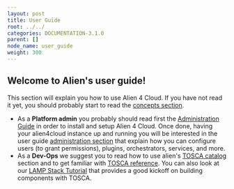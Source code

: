 ```yaml
---
layout: post
title: User Guide
root: ../../
categories: DOCUMENTATION-3.1.0
parent: []
node_name: user_guide
weight: 300
---
```


## Welcome to Alien's user guide!

This section will explain you how to use Alien 4 Cloud. If you have not read it yet, you should probably start to read the [concepts section](#/documentation/3.0.0/concepts/concepts.html).

* As a __Platform admin__ you probably should read first the [Administration Guide](#/documentation/3.0.0/admin_guide/index.html) in order to install and setup Alien 4 Cloud. Once done, having your alien4cloud instance up and running you will be interested in the user guide [administration section](#/documentation/3.0.0/user_guide/admin.html) that explain how you can configure users (to grant permissions), plugins, orchestrators, services, and more.
* As a __Dev-Ops__ we suggest you to read how to use alien's [TOSCA catalog](#/documentation/3.0.0/user_guide/catalog.html) section and to get familiar with [TOSCA reference](#/documentation/3.0.0/devops_guide/tosca_concepts.html). You can also look at our [LAMP Stack Tutorial](#/documentation/3.0.0/devops_guide/lamp_stack_tutorial/lamp_stack.html) that provides a good kickoff on building components with TOSCA.
